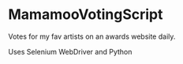 # MamamooVotingScript
Votes for my fav artists on an awards website daily.

Uses Selenium WebDriver and Python

